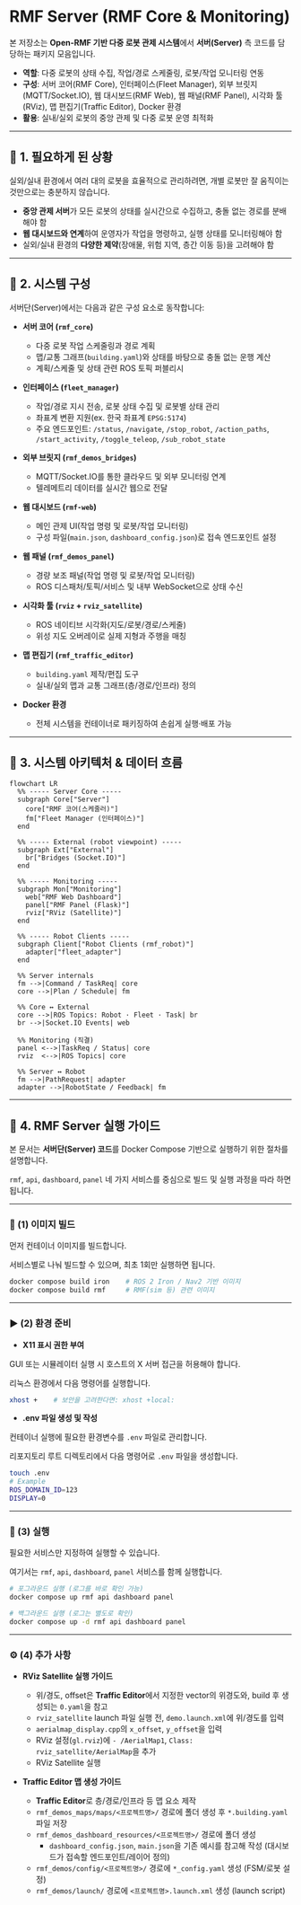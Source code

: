 # RMF Server (RMF Core & Monitoring)

본 저장소는 **Open-RMF 기반 다중 로봇 관제 시스템**에서 **서버(Server)** 측 코드를 담당하는 패키지 모음입니다.  

- **역할**: 다중 로봇의 상태 수집, 작업/경로 스케줄링, 로봇/작업 모니터링 연동  
- **구성**: 서버 코어(RMF Core), 인터페이스(Fleet Manager), 외부 브릿지(MQTT/Socket.IO), 웹 대시보드(RMF Web), 웹 패널(RMF Panel), 시각화 툴(RViz), 맵 편집기(Traffic Editor), Docker 환경  
- **활용**: 실내/실외 로봇의 중앙 관제 및 다중 로봇 운영 최적화  

---

## 📌 1. 필요하게 된 상황
실외/실내 환경에서 여러 대의 로봇을 효율적으로 관리하려면, 개별 로봇만 잘 움직이는 것만으로는 충분하지 않습니다.  
- **중앙 관제 서버**가 모든 로봇의 상태를 실시간으로 수집하고, 충돌 없는 경로를 분배해야 함  
- **웹 대시보드와 연계**하여 운영자가 작업을 명령하고, 실행 상태를 모니터링해야 함  
- 실외/실내 환경의 **다양한 제약**(장애물, 위험 지역, 층간 이동 등)을 고려해야 함  

---

## 🔧 2. 시스템 구성
서버단(Server)에서는 다음과 같은 구성 요소로 동작합니다:

- **서버 코어 (`rmf_core`)**
  - 다중 로봇 작업 스케줄링과 경로 계획
  - 맵/교통 그래프(`building.yaml`)와 상태를 바탕으로 충돌 없는 운행 계산
  - 계획/스케줄 및 상태 관련 ROS 토픽 퍼블리시

- **인터페이스 (`fleet_manager`)**
  - 작업/경로 지시 전송, 로봇 상태 수집 및 로봇별 상태 관리
  - 좌표계 변환 지원(ex. 한국 좌표계 `EPSG:5174`)
  - 주요 엔드포인트: `/status`, `/navigate`, `/stop_robot`, `/action_paths`, `/start_activity`, `/toggle_teleop`, `/sub_robot_state`

- **외부 브릿지 (`rmf_demos_bridges`)**
  - MQTT/Socket.IO를 통한 클라우드 및 외부 모니터링 연계
  - 텔레메트리 데이터를 실시간 웹으로 전달

- **웹 대시보드 (`rmf-web`)**
  - 메인 관제 UI(작업 명령 및 로봇/작업 모니터링)
  - 구성 파일(`main.json`, `dashboard_config.json`)로 접속 엔드포인트 설정

- **웹 패널 (`rmf_demos_panel`)**
  - 경량 보조 패널(작업 명령 및 로봇/작업 모니터링)
  - ROS 디스패처/토픽/서비스 및 내부 WebSocket으로 상태 수신

- **시각화 툴 (`rviz` + `rviz_satellite`)**
  - ROS 네이티브 시각화(지도/로봇/경로/스케줄)
  - 위성 지도 오버레이로 실제 지형과 주행을 매칭

- **맵 편집기 (`rmf_traffic_editor`)**
  - `building.yaml` 제작/편집 도구
  - 실내/실외 맵과 교통 그래프(층/경로/인프라) 정의

- **Docker 환경**  
  - 전체 시스템을 컨테이너로 패키징하여 손쉽게 실행·배포 가능

---

## 🔀 3. 시스템 아키텍처 & 데이터 흐름
```mermaid
flowchart LR
  %% ----- Server Core -----
  subgraph Core["Server"]
    core["RMF 코어(스케줄러)"]
    fm["Fleet Manager (인터페이스)"]
  end

  %% ----- External (robot viewpoint) -----
  subgraph Ext["External"]
    br["Bridges (Socket.IO)"]
  end

  %% ----- Monitoring -----
  subgraph Mon["Monitoring"]
    web["RMF Web Dashboard"]
    panel["RMF Panel (Flask)"]
    rviz["RViz (Satellite)"]
  end

  %% ----- Robot Clients -----
  subgraph Client["Robot Clients (rmf_robot)"]
    adapter["fleet_adapter"]
  end

  %% Server internals
  fm -->|Command / TaskReq| core
  core -->|Plan / Schedule| fm

  %% Core ↔ External
  core -->|ROS Topics: Robot · Fleet · Task| br
  br -->|Socket.IO Events| web

  %% Monitoring (직결)
  panel <-->|TaskReq / Status| core
  rviz  <-->|ROS Topics| core

  %% Server ↔ Robot
  fm -->|PathRequest| adapter
  adapter -->|RobotState / Feedback| fm
```

---

## 🚀 4. RMF Server 실행 가이드  

본 문서는 **서버단(Server) 코드**를 Docker Compose 기반으로 실행하기 위한 절차를 설명합니다.  

`rmf`, `api`, `dashboard`, `panel` 네 가지 서비스를 중심으로 빌드 및 실행 과정을 따라 하면 됩니다.

---

### 🧱 (1) 이미지 빌드

먼저 컨테이너 이미지를 빌드합니다.  

서비스별로 나눠 빌드할 수 있으며, 최초 1회만 실행하면 됩니다.

```bash
docker compose build iron    # ROS 2 Iron / Nav2 기반 이미지
docker compose build rmf     # RMF(sim 등) 관련 이미지
```

---

### ▶️ (2) 환경 준비

- **X11 표시 권한 부여**  

GUI 또는 시뮬레이터 실행 시 호스트의 X 서버 접근을 허용해야 합니다.  

리눅스 환경에서 다음 명령어를 실행합니다.  

```bash
xhost +    # 보안을 고려한다면: xhost +local:
```

- **.env 파일 생성 및 작성**  

컨테이너 실행에 필요한 환경변수를 `.env` 파일로 관리합니다.  

리포지토리 루트 디렉토리에서 다음 명령어로 `.env` 파일을 생성합니다.  

```bash
touch .env
# Example
ROS_DOMAIN_ID=123
DISPLAY=0
```

---

### 🚀 (3) 실행

필요한 서비스만 지정하여 실행할 수 있습니다.  

여기서는 `rmf`, `api`, `dashboard`, `panel`  서비스를 함께 실행합니다.  

```bash
# 포그라운드 실행 (로그를 바로 확인 가능)
docker compose up rmf api dashboard panel

# 백그라운드 실행 (로그는 별도로 확인)
docker compose up -d rmf api dashboard panel
```

---

### ⚙️ (4) 추가 사항

- **RViz Satellite 실행 가이드**
  - 위/경도, offset은 **Traffic Editor**에서 지정한 vector의 위경도와, build 후 생성되는 `0.yaml`을 참고
  - `rviz_satellite` launch 파일 실행 전, `demo.launch.xml`에 위/경도를 입력
  - `aerialmap_display.cpp`의 `x_offset`, `y_offset`을 입력
  - RViz 설정(`gl.rviz`)에 `- /AerialMap1`, `Class: rviz_satellite/AerialMap`을 추가
  - RViz Satellite 실행

- **Traffic Editor 맵 생성 가이드**
  - **Traffic Editor**로 층/경로/인프라 등 맵 요소 제작
  - `rmf_demos_maps/maps/<프로젝트명>/` 경로에 폴더 생성 후 `*.building.yaml` 파일 저장
  - `rmf_demos_dashboard_resources/<프로젝트명>/` 경로에 폴더 생성
    - `dashboard_config.json`, `main.json`을 기존 예시를 참고해 작성 (대시보드가 접속할 엔드포인트/레이어 정의)
  - `rmf_demos/config/<프로젝트명>/` 경로에 `*_config.yaml` 생성 (FSM/로봇 설정)
  - `rmf_demos/launch/` 경로에 `<프로젝트명>.launch.xml` 생성 (launch script) 